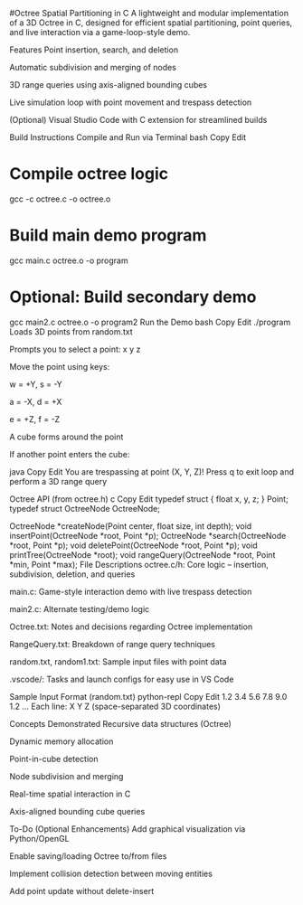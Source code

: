 #Octree Spatial Partitioning in C
A lightweight and modular implementation of a 3D Octree in C, designed for efficient spatial partitioning, point queries, and live interaction via a game-loop-style demo.

Features
Point insertion, search, and deletion

Automatic subdivision and merging of nodes

3D range queries using axis-aligned bounding cubes

Live simulation loop with point movement and trespass detection

(Optional) Visual Studio Code with C extension for streamlined builds

Build Instructions
Compile and Run via Terminal
bash
Copy
Edit
# Compile octree logic
gcc -c octree.c -o octree.o

# Build main demo program
gcc main.c octree.o -o program

# Optional: Build secondary demo
gcc main2.c octree.o -o program2
Run the Demo
bash
Copy
Edit
./program
Loads 3D points from random.txt

Prompts you to select a point: x y z

Move the point using keys:

w = +Y, s = -Y

a = -X, d = +X

e = +Z, f = -Z

A cube forms around the point

If another point enters the cube:

java
Copy
Edit
You are trespassing at point (X, Y, Z)!
Press q to exit loop and perform a 3D range query

Octree API (from octree.h)
c
Copy
Edit
typedef struct { float x, y, z; } Point;
typedef struct OctreeNode OctreeNode;

OctreeNode *createNode(Point center, float size, int depth);
void insertPoint(OctreeNode *root, Point *p);
OctreeNode *search(OctreeNode *root, Point *p);
void deletePoint(OctreeNode *root, Point *p);
void printTree(OctreeNode *root);
void rangeQuery(OctreeNode *root, Point *min, Point *max);
File Descriptions
octree.c/h: Core logic – insertion, subdivision, deletion, and queries

main.c: Game-style interaction demo with live trespass detection

main2.c: Alternate testing/demo logic

Octree.txt: Notes and decisions regarding Octree implementation

RangeQuery.txt: Breakdown of range query techniques

random.txt, random1.txt: Sample input files with point data

.vscode/: Tasks and launch configs for easy use in VS Code

Sample Input Format (random.txt)
python-repl
Copy
Edit
1.2 3.4 5.6
7.8 9.0 1.2
...
Each line: X Y Z (space-separated 3D coordinates)

Concepts Demonstrated
Recursive data structures (Octree)

Dynamic memory allocation

Point-in-cube detection

Node subdivision and merging

Real-time spatial interaction in C

Axis-aligned bounding cube queries

To-Do (Optional Enhancements)
 Add graphical visualization via Python/OpenGL

 Enable saving/loading Octree to/from files

 Implement collision detection between moving entities

 Add point update without delete-insert
